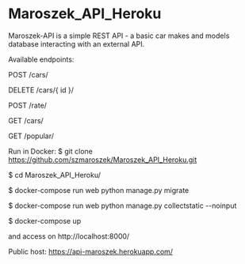 # Maroszek_API_Heroku
Maroszek-API is a simple REST API - a basic car makes and models database interacting with an external API.

Available endpoints:

POST /cars/ 

DELETE /cars/{ id }/

POST /rate/

GET /cars/ 

GET /popular/


Run in Docker:
$ git clone https://github.com/szmaroszek/Maroszek_API_Heroku.git

$ cd Maroszek_API_Heroku/

$ docker-compose run web python manage.py migrate

$ docker-compose run web python manage.py collectstatic --noinput

$ docker-compose up

and access on http://localhost:8000/


Public host:
https://api-maroszek.herokuapp.com/
